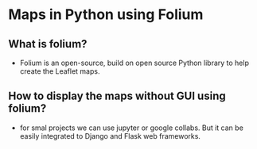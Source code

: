 # Maps in Python using Folium

## What is folium?
- Folium is an open-source, build on open source Python library to help create the Leaflet maps.

## How to display the maps without GUI using folium?
- for smal projects we can use jupyter or google collabs. But it can be easily integrated to Django and Flask web frameworks.

